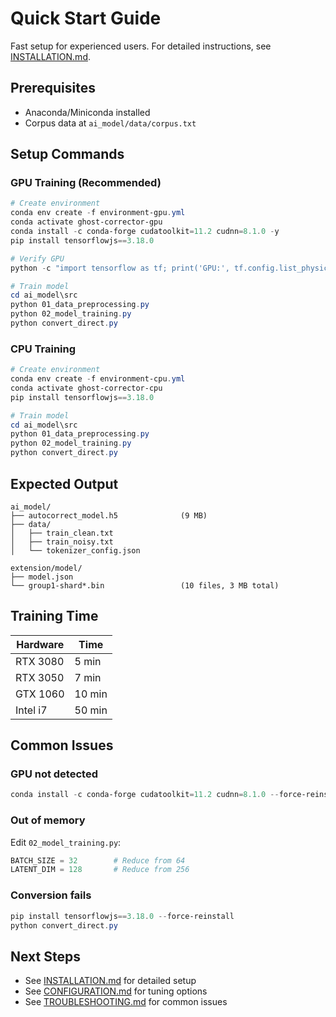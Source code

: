 # Quick Start Guide

Fast setup for experienced users. For detailed instructions, see [INSTALLATION.md](INSTALLATION.md).

## Prerequisites

- Anaconda/Miniconda installed
- Corpus data at `ai_model/data/corpus.txt`

## Setup Commands

### GPU Training (Recommended)

```powershell
# Create environment
conda env create -f environment-gpu.yml
conda activate ghost-corrector-gpu
conda install -c conda-forge cudatoolkit=11.2 cudnn=8.1.0 -y
pip install tensorflowjs==3.18.0

# Verify GPU
python -c "import tensorflow as tf; print('GPU:', tf.config.list_physical_devices('GPU'))"

# Train model
cd ai_model\src
python 01_data_preprocessing.py
python 02_model_training.py
python convert_direct.py
```

### CPU Training

```powershell
# Create environment
conda env create -f environment-cpu.yml
conda activate ghost-corrector-cpu
pip install tensorflowjs==3.18.0

# Train model
cd ai_model\src
python 01_data_preprocessing.py
python 02_model_training.py
python convert_direct.py
```

## Expected Output

```
ai_model/
├── autocorrect_model.h5              (9 MB)
├── data/
│   ├── train_clean.txt
│   ├── train_noisy.txt
│   └── tokenizer_config.json

extension/model/
├── model.json
└── group1-shard*.bin                 (10 files, 3 MB total)
```

## Training Time

| Hardware    | Time     |
|-------------|----------|
| RTX 3080    | 5 min    |
| RTX 3050    | 7 min    |
| GTX 1060    | 10 min   |
| Intel i7    | 50 min   |

## Common Issues

### GPU not detected
```powershell
conda install -c conda-forge cudatoolkit=11.2 cudnn=8.1.0 --force-reinstall
```

### Out of memory
Edit `02_model_training.py`:
```python
BATCH_SIZE = 32        # Reduce from 64
LATENT_DIM = 128       # Reduce from 256
```

### Conversion fails
```powershell
pip install tensorflowjs==3.18.0 --force-reinstall
python convert_direct.py
```

## Next Steps

- See [INSTALLATION.md](INSTALLATION.md) for detailed setup
- See [CONFIGURATION.md](CONFIGURATION.md) for tuning options
- See [TROUBLESHOOTING.md](TROUBLESHOOTING.md) for common issues
